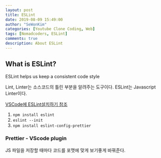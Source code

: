 ```yaml
---
layout: post
title: ESLint
date: 2019-08-09 15:49:00
author: "SeWonKim"
categories: [Youtube Clone Coding, Web]
tags: [Nomadcoders, ESLint]
comments: true
description: About ESLint
---
```


## What is ESLint?

ESLint helps us keep a consistent code style

Lint, Linter는 소스코드의 틀린 부분을 알려주는 도구이다. ESLint는 Javascript Linter이다. 


[VSCode에 ESLint설치하기 참조](https://k39335.tistory.com/80)

1. `npm install eslint`
2. `eslint --init`
3. `npm install eslint-config-prettier`


### Prettier - VScode plugin

JS 파일을 저장할 때마다 코드를 포맷에 맞게 보기좋게 바꿔준다.
